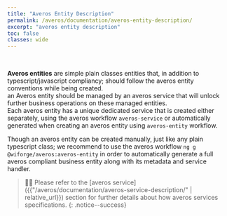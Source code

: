 ```yaml
---
title: "Averos Entity Description"
permalink: /averos/documentation/averos-entity-description/
excerpt: "averos entity description"
toc: false
classes: wide
---
```


<br/>

**Averos entities** are simple plain classes entities that, in addition to typescript/javascript compliancy; should follow the averos entity conventions while being created.<br/>
an Averos entity should be managed by an averos service that will unlock further business operations on these managed entities.<br/>
Each averos entity has a unique dedicated service that is created either separately, using the averos workflow `averos-service` or automatically generated when creating an averos entity using `averos-entity` workflow.<br/>

Though an averos entity can be created manually, just like any plain typescript class; we recommend to use the averos workflow `ng g @wiforge/averos:averos-entity` in order to automatically generate a full averos compliant business entity along with its metadata and service handler.

>🙋‍♂️ Please refer to the [averos service]({{"/averos/documentation/averos-service-description/" | relative_url}}) section for further details about how averos services specifications.
{: .notice--success}